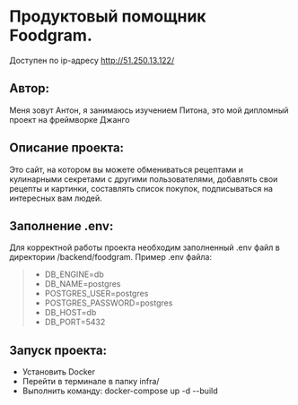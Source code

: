 # Продуктовый помощник Foodgram.
Доступен по ip-адресу http://51.250.13.122/

## Автор:
Меня зовут Антон, я занимаюсь изучением Питона, это мой дипломный проект на фреймворке Джанго

## Описание проекта:
Это сайт, на котором вы можете обмениваться рецептами и кулинарными секретами с другими пользователями, добавлять свои рецепты и картинки, составлять список покупок, подписываться на интересных вам людей.

## Заполнение .env:
Для корректной работы проекта необходим заполненный .env файл в директории /backend/foodgram. Пример .env файла: 
> - DB_ENGINE=db
> - DB_NAME=postgres
> - POSTGRES_USER=postgres
> - POSTGRES_PASSWORD=postgres
> - DB_HOST=db
> - DB_PORT=5432

## Запуск проекта:
+ Установить Docker
+ Перейти в терминале в папку infra/
+ Выполнить команду: docker-compose up -d --build